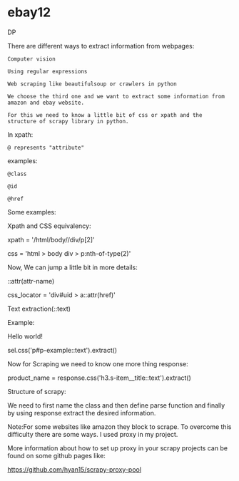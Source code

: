 # ebay12
DP

There are different ways to extract information from webpages:

    Computer vision

    Using regular expressions

    Web scraping like beautifulsoup or crawlers in python

    We choose the third one and we want to extract some information from amazon and ebay website.

    For this we need to know a little bit of css or xpath and the structure of scrapy library in python.

  In xpath:

    @ represents "attribute"

 examples:

    @class

    @id

    @href

Some examples:

Xpath and CSS equivalency:

xpath = '/html/body//div/p[2]'

css = 'html > body div > p:nth-of-type(2)'

Now, We can jump a little bit in more details:

::attr(attr-name)

css_locator = 'div#uid > a::attr(href)'

Text extraction(::text)

Example:

Hello world!

sel.css('p#p-example::text').extract()

Now for Scraping we need to know one more thing response:

product_name = response.css('h3.s-item__title::text').extract()

Structure of scrapy:

We need to first name the class and then define parse function and finally by using response extract the desired information.

Note:For some websites like amazon they block to scrape. To overcome this difficulty there are some ways. I used proxy in my project.

More information about how to set up proxy in your scrapy projects can be found on some github pages like:

https://github.com/hyan15/scrapy-proxy-pool
